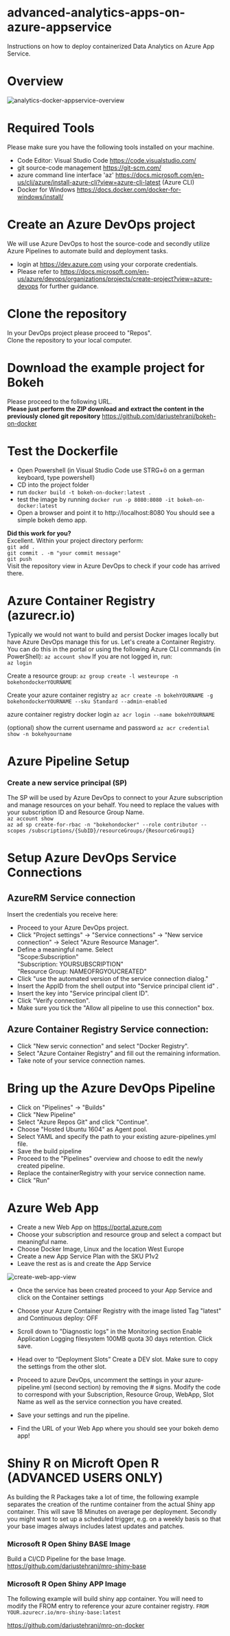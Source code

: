 # advanced-analytics-apps-on-azure-appservice
Instructions on how to deploy containerized Data Analytics on Azure App Service.

# Overview
![analytics-docker-appservice-overview](/images/overview.png)

# Required Tools
Please make sure you have the following tools installed on your machine.  
* Code Editor: Visual Studio Code
https://code.visualstudio.com/ 
* git source-code management
https://git-scm.com/
* azure command line interface 'az'
https://docs.microsoft.com/en-us/cli/azure/install-azure-cli?view=azure-cli-latest (Azure CLI) 
* Docker for Windows
https://docs.docker.com/docker-for-windows/install/

# Create an Azure DevOps project
We will use Azure DevOps to host the source-code and secondly utilize Azure Pipelines to automate build and deployment tasks.

* login at https://dev.azure.com using your corporate credentials.
* Please refer to https://docs.microsoft.com/en-us/azure/devops/organizations/projects/create-project?view=azure-devops for further guidance.

# Clone the repository
In your DevOps project please proceed to "Repos".  
Clone the repository to your local computer.

# Download the example project for Bokeh
Please proceed to the following URL.    
**Please just perform the ZIP download and extract the content in the previously cloned git repository**
https://github.com/dariustehrani/bokeh-on-docker

# Test the Dockerfile
* Open Powershell (in Visual Studio Code use STRG+ö on a german keyboard, type powershell)
* CD into the project folder
* run ````docker build -t bokeh-on-docker:latest .````
* test the image by running ````docker run -p 8080:8080 -it bokeh-on-docker:latest````
* Open a browser and point it to http://localhost:8080
You should see a simple bokeh demo app.

**Did this work for you?**  
Excellent. Within your project directory perform:  
````git add . ````  
````git commit . -m "your commit message"````  
````git push````  
Visit the repository view in Azure DevOps to check if your code has arrived there.

# Azure Container Registry (azurecr.io)
Typically we would not want to build and persist Docker images locally but have Azure DevOps manage this for us. Let's create a Container Registry. You can do this in the portal or using the following Azure CLI commands (in PowerShell):
````az account show````
If you are not logged in, run:  
````az login````

Create a resource group:
````az group create -l westeurope -n bokehondockerYOURNAME```` 

Create your azure container registry
````az acr create -n bokehYOURNAME -g bokehondockerYOURNAME --sku Standard --admin-enabled````

azure container registry docker login
````az acr login --name bokehYOURNAME````  

(optional) show the current username and password
````az acr credential show -n bokehyourname````

# Azure Pipeline Setup

### Create a new service principal (SP)
The SP will be used by Azure DevOps to connect to your Azure subscription and manage resources on your behalf.
You need to replace the values with your subscription ID and Resource Group Name.  
````az account show````  
````az ad sp create-for-rbac -n "bokehondocker" --role contributor --scopes /subscriptions/{SubID}/resourceGroups/{ResourceGroup1}````

# Setup Azure DevOps Service Connections

## AzureRM Service connection
Insert the credentials you receive here:
* Proceed to your Azure DevOps project.
* Click "Project settings" -> "Service connections" -> "New service connection" -> Select "Azure Resource Manager".
* Define a meaningful name. Select  
"Scope:Subscription"  
"Subscription: YOURSUBSCRIPTION"  
"Resource Group: NAMEOFRGYOUCREATED"  
* Click "use the automated version of the service connection dialog."
* Insert the AppID from the shell output into "Service principal client id" . 
* Insert the key into "Service principal client ID".
* Click "Verify connection".  
* Make sure you tick the "Allow all pipeline to use this connection" box.

## Azure Container Registry Service connection:
* Click "New servic connection" and select "Docker Registry".
* Select "Azure Container Registry" and fill out the remaining information.
* Take note of your service connection names.

# Bring up the Azure DevOps Pipeline
* Click on "Pipelines" -> "Builds"
* Click "New Pipeline"
* Select "Azure Repos Git" and click "Continue".
* Choose "Hosted Ubuntu 1604" as Agent pool.
* Select YAML and specify the path to your existing azure-pipelines.yml file.
* Save the build pipeline
* Proceed to the "Pipelines" overview and choose to edit the newly created pipeline.
* Replace the containerRegistry with your service connection name.
* Click "Run"

# Azure Web App
* Create a new Web App on https://portal.azure.com
* Choose your subscription and resource group and select a compact but meaningful name.
* Choose Docker Image, Linux and the location West Europe 
* Create a new App Service Plan with the SKU P1v2
* Leave the rest as is and create the App Service

![create-web-app-view](/images/createwebapp.png)

* Once the service has been created proceed to your App Service and click on the Container settings
* Choose your Azure Container Registry
with the image listed
Tag "latest" and
Continuous deploy: OFF

* Scroll down to "Diagnostic logs" in the Monitoring section
Enable Application Logging filesystem
100MB quota
30 days retention.
Click save.

* Head over to “Deployment Slots”
Create a DEV slot. Make sure to copy the settings from the other slot.

* Proceed to azure DevOps, uncomment the settings in your azure-pipeline.yml (second section) by removing the # signs.
Modify the code to correspond with your Subscription, Resource Group, WebApp, Slot Name as well as the service connection you have created.
* Save your settings and run the pipeline.

* Find the URL of your Web App where you should see your bokeh demo app!

# Shiny R on Microft Open R (ADVANCED USERS ONLY)
As building the R Packages take a lot of time, the following example separates the creation of the runtime container from the actual Shiny app container. This will save 18 Minutes on average per deployment. Secondly you might want to set up a scheduled trigger, e.g. on a weekly basis so that your base images always includes latest updates and patches.

### Microsoft R Open Shiny BASE Image
Build a CI/CD Pipeline for the base Image. 
https://github.com/dariustehrani/mro-shiny-base

### Microsoft R Open Shiny APP Image
The following example will build shiny app container. You will need to modify the FROM entry to reference your azure container registry.
````FROM YOUR.azurecr.io/mro-shiny-base:latest````

https://github.com/dariustehrani/mro-on-docker
